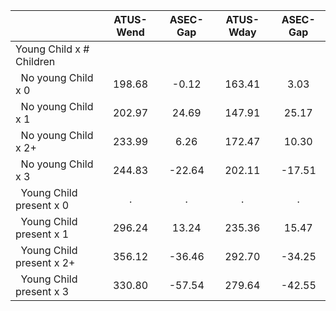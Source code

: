 
|                      |    ATUS-Wend |     ASEC-Gap |    ATUS-Wday |     ASEC-Gap |
| -------------------- | :----------: | :----------: | :----------: | :----------: |
| Young Child x # Children |              |              |              |              |
| &nbsp;&nbsp;No young Child x 0 |       198.68 |        -0.12 |       163.41 |         3.03 |
| &nbsp;&nbsp;No young Child x 1 |       202.97 |        24.69 |       147.91 |        25.17 |
| &nbsp;&nbsp;No young Child x 2+ |       233.99 |         6.26 |       172.47 |        10.30 |
| &nbsp;&nbsp;No young Child x 3 |       244.83 |       -22.64 |       202.11 |       -17.51 |
| &nbsp;&nbsp;Young Child present x 0 |            . |            . |            . |            . |
| &nbsp;&nbsp;Young Child present x 1 |       296.24 |        13.24 |       235.36 |        15.47 |
| &nbsp;&nbsp;Young Child present x 2+ |       356.12 |       -36.46 |       292.70 |       -34.25 |
| &nbsp;&nbsp;Young Child present x 3 |       330.80 |       -57.54 |       279.64 |       -42.55 |

